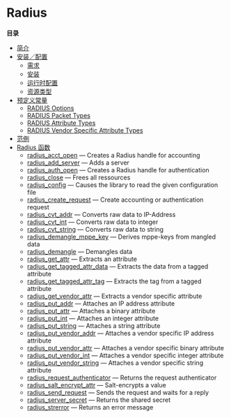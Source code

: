 Radius
======

**目录**

-   [简介](/intro/radius.html)
-   [安装／配置](/radius/setup.html)
    -   [需求](/radius/setup.html#需求)
    -   [安装](/radius/setup.html#安装)
    -   [运行时配置](/radius/setup.html#运行时配置)
    -   [资源类型](/radius/setup.html#资源类型)
-   [预定义常量](/radius/constants.html)
    -   [RADIUS Options](/radius/constants.html#RADIUS%20Options)
    -   [RADIUS Packet
        Types](/radius/constants.html#RADIUS%20Packet%20Types)
    -   [RADIUS Attribute
        Types](/radius/constants.html#RADIUS%20Attribute%20Types)
    -   [RADIUS Vendor Specific Attribute
        Types](/radius/constants.html#RADIUS%20Vendor%20Specific%20Attribute%20Types)
-   [范例](/radius/examples.html)
-   [Radius 函数](/ref/radius.html)
    -   [radius\_acct\_open](/ref/radius.html#radius_acct_open) —
        Creates a Radius handle for accounting
    -   [radius\_add\_server](/ref/radius.html#radius_add_server) — Adds
        a server
    -   [radius\_auth\_open](/ref/radius.html#radius_auth_open) —
        Creates a Radius handle for authentication
    -   [radius\_close](/ref/radius.html#radius_close) — Frees all
        ressources
    -   [radius\_config](/ref/radius.html#radius_config) — Causes the
        library to read the given configuration file
    -   [radius\_create\_request](/ref/radius.html#radius_create_request)
        — Create accounting or authentication request
    -   [radius\_cvt\_addr](/ref/radius.html#radius_cvt_addr) — Converts
        raw data to IP-Address
    -   [radius\_cvt\_int](/ref/radius.html#radius_cvt_int) — Converts
        raw data to integer
    -   [radius\_cvt\_string](/ref/radius.html#radius_cvt_string) —
        Converts raw data to string
    -   [radius\_demangle\_mppe\_key](/ref/radius.html#radius_demangle_mppe_key)
        — Derives mppe-keys from mangled data
    -   [radius\_demangle](/ref/radius.html#radius_demangle) — Demangles
        data
    -   [radius\_get\_attr](/ref/radius.html#radius_get_attr) — Extracts
        an attribute
    -   [radius\_get\_tagged\_attr\_data](/ref/radius.html#radius_get_tagged_attr_data)
        — Extracts the data from a tagged attribute
    -   [radius\_get\_tagged\_attr\_tag](/ref/radius.html#radius_get_tagged_attr_tag)
        — Extracts the tag from a tagged attribute
    -   [radius\_get\_vendor\_attr](/ref/radius.html#radius_get_vendor_attr)
        — Extracts a vendor specific attribute
    -   [radius\_put\_addr](/ref/radius.html#radius_put_addr) — Attaches
        an IP address attribute
    -   [radius\_put\_attr](/ref/radius.html#radius_put_attr) — Attaches
        a binary attribute
    -   [radius\_put\_int](/ref/radius.html#radius_put_int) — Attaches
        an integer attribute
    -   [radius\_put\_string](/ref/radius.html#radius_put_string) —
        Attaches a string attribute
    -   [radius\_put\_vendor\_addr](/ref/radius.html#radius_put_vendor_addr)
        — Attaches a vendor specific IP address attribute
    -   [radius\_put\_vendor\_attr](/ref/radius.html#radius_put_vendor_attr)
        — Attaches a vendor specific binary attribute
    -   [radius\_put\_vendor\_int](/ref/radius.html#radius_put_vendor_int)
        — Attaches a vendor specific integer attribute
    -   [radius\_put\_vendor\_string](/ref/radius.html#radius_put_vendor_string)
        — Attaches a vendor specific string attribute
    -   [radius\_request\_authenticator](/ref/radius.html#radius_request_authenticator)
        — Returns the request authenticator
    -   [radius\_salt\_encrypt\_attr](/ref/radius.html#radius_salt_encrypt_attr)
        — Salt-encrypts a value
    -   [radius\_send\_request](/ref/radius.html#radius_send_request) —
        Sends the request and waits for a reply
    -   [radius\_server\_secret](/ref/radius.html#radius_server_secret)
        — Returns the shared secret
    -   [radius\_strerror](/ref/radius.html#radius_strerror) — Returns
        an error message
